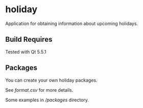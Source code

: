 # holiday
Application for obtaining information about upcoming holidays.

## Build Requires
Tested with Qt 5.5.1

## Packages
You can create your own holiday packages.

See *format.csv* for more details.

Some examples in */packages* directory.

